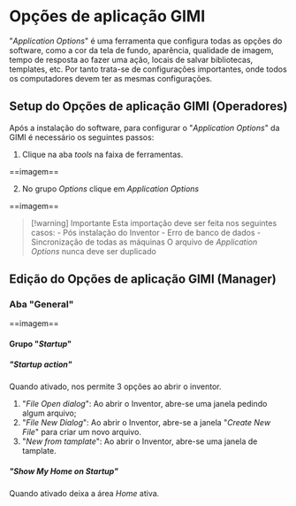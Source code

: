 # Opções de aplicação GIMI
"*Application Options*" é uma ferramenta que configura todas as opções do software, como a cor da tela de fundo, aparência, qualidade de imagem, tempo de resposta ao fazer uma ação, locais de salvar bibliotecas, templates, etc. Por tanto trata-se de configurações importantes, onde todos os computadores devem ter as mesmas configurações.

## Setup do Opções de aplicação GIMI (Operadores)
Após a instalação do software, para configurar o "*Application Options*" da GIMI é necessário os seguintes passos:

1. Clique na aba *tools* na faixa de ferramentas.

==imagem==

2. No grupo *Options* clique em *Application Options*

==imagem==

>[!warning] Importante
    Esta importação deve ser feita nos seguintes casos:
    - Pós instalação do Inventor
    - Erro de banco de dados
    - Sincronização de todas as máquinas
    O arquivo de *Application Options* nunca deve ser duplicado

## Edição do Opções de aplicação GIMI (Manager)
### Aba "General"
==imagem==

#### Grupo "*Startup*"
##### "*Startup action*"
Quando ativado, nos permite 3 opções ao abrir o inventor.

1. "*File Open dialog*": Ao abrir o Inventor, abre-se uma janela pedindo algum arquivo;
2. "*File New Dialog*": Ao abrir o Inventor, abre-se a janela "*Create New File*" para criar um novo arquivo.
3. "*New from tamplate*": Ao abrir o Inventor, abre-se uma janela de tamplate.

##### "*Show My Home on Startup*"
Quando ativado deixa a área *Home* ativa.

